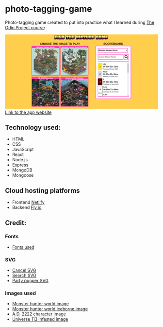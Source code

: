 # photo-tagging-game

<p>Photo-tagging game created to put into practice what I learned during <a href="https://www.theodinproject.com/" target="_blank">The Odin Project course</a></p>

<img src="./frontend/public/assets/images/app-image.png" alt="App image">
<a href="https://fluffy-empanada-a2d6c3.netlify.app/" target="_blank">Link to the app website</a>

<h2>Technology used:</h2>

<ul>
    <li>HTML</li>
    <li>CSS</li>
    <li>JavaScript</li>
    <li>React</li>
    <li>Node.js</li>
    <li>Express</li>
    <li>MongoDB</li>
    <li>Mongoose</li>
</ul>

<h2>Cloud hosting platforms</h2>

<ul>
    <li>Frontend <a href="https://www.netlify.com/" target="_blank">Netlify</a></li>
    <li>Backend <a href="https://fly.io/" target="_blank">Fly.io</a></li>
</ul>

<h2>Credit:</h2>

<h3>Fonts</H3>

<ul>
  <li><a href="https://fonts.google.com/specimen/Honk?preview.text=FIND%20THE%20PICTURE%20GAME&coloronly=true&sort=popularity&subset=latin&noto.script=Latn" target="_blank" >Fonts used</a></li>
</ul>

<h3>SVG</H3>
<ul>
  <li><a href="https://www.svgrepo.com/svg/366631/cancel" target="_blank" >Cancel SVG</a></li>
  <li><a href="https://www.svgrepo.com/svg/513607/search" target="_blank" >Search SVG</a></li>
  <li><a href="https://www.svgrepo.com/svg/397713/party-popper" target="_blank" >Party popper SVG</a></li>
</ul>

<h3>Images used</H3>
<ul>
  <li><a href="https://www.pixiv.net/en/artworks/77323388" target="_blank" >Monster hunter world image</a></li>
  <li><a href="https://www.pixiv.net/en/artworks/80735589" target="_blank" >Monster hunter world iceborne image</a></li>
  <li><a href="https://www.artstation.com/artwork/Z5VrOm" target="_blank" >A.D. 2222 character image</a></li>
  <li><a href="https://www.artstation.com/artwork/49Znyq" target="_blank" >Universe 113 infested image</a></li>
</ul>
